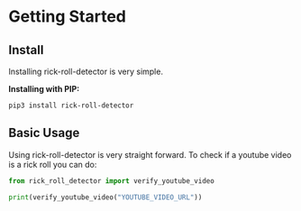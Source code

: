 # Getting Started

## Install
Installing rick-roll-detector is very simple.

**Installing with PIP:**
```
pip3 install rick-roll-detector
```

## Basic Usage
Using rick-roll-detector is very straight forward. To check if a youtube video is a rick roll you can do:
```python
from rick_roll_detector import verify_youtube_video

print(verify_youtube_video("YOUTUBE_VIDEO_URL"))
```